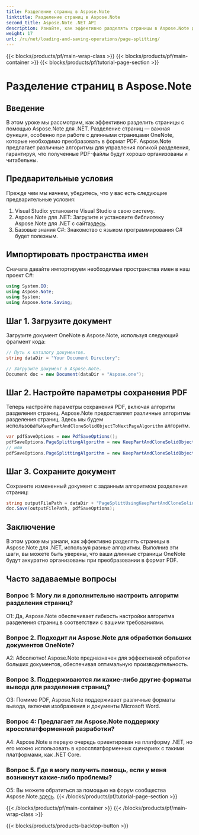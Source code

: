 ```yaml
---
title: Разделение страниц в Aspose.Note
linktitle: Разделение страниц в Aspose.Note
second_title: Aspose.Note .NET API
description: Узнайте, как эффективно разделять страницы в Aspose.Note для .NET, используя разные алгоритмы. Обеспечьте аккуратную организацию документов OneNote в формате PDF.
weight: 17
url: /ru/net/loading-and-saving-operations/page-splitting/
---
```


{{< blocks/products/pf/main-wrap-class >}}
{{< blocks/products/pf/main-container >}}
{{< blocks/products/pf/tutorial-page-section >}}

# Разделение страниц в Aspose.Note

## Введение

В этом уроке мы рассмотрим, как эффективно разделить страницы с помощью Aspose.Note для .NET. Разделение страниц — важная функция, особенно при работе с длинными страницами OneNote, которые необходимо преобразовать в формат PDF. Aspose.Note предлагает различные алгоритмы для управления логикой разделения, гарантируя, что полученные PDF-файлы будут хорошо организованы и читабельны.

## Предварительные условия

Прежде чем мы начнем, убедитесь, что у вас есть следующие предварительные условия:

1. Visual Studio: установите Visual Studio в свою систему.
2.  Aspose.Note для .NET: Загрузите и установите библиотеку Aspose.Note для .NET с сайта[здесь](https://releases.aspose.com/note/net/).
3. Базовые знания C#: Знакомство с языком программирования C# будет полезным.

## Импортировать пространства имен

Сначала давайте импортируем необходимые пространства имен в наш проект C#:

```csharp
using System.IO;
using Aspose.Note;
using System;
using Aspose.Note.Saving;
```

## Шаг 1. Загрузите документ

Загрузите документ OneNote в Aspose.Note, используя следующий фрагмент кода:

```csharp
// Путь к каталогу документов.
string dataDir = "Your Document Directory";

// Загрузите документ в Aspose.Note.
Document doc = new Document(dataDir + "Aspose.one");
```

## Шаг 2. Настройте параметры сохранения PDF

 Теперь настройте параметры сохранения PDF, включая алгоритм разделения страниц. Aspose.Note предоставляет различные алгоритмы разделения страниц. Здесь мы будем использовать`KeepPartAndCloneSolidObjectToNextPageAlgorithm` алгоритм.

```csharp
var pdfSaveOptions = new PdfSaveOptions();
pdfSaveOptions.PageSplittingAlgorithm = new KeepPartAndCloneSolidObjectToNextPageAlgorithm(100);
// или
pdfSaveOptions.PageSplittingAlgorithm = new KeepPartAndCloneSolidObjectToNextPageAlgorithm(400);
```

## Шаг 3. Сохраните документ

Сохраните измененный документ с заданным алгоритмом разделения страниц:

```csharp
string outputFilePath = dataDir + "PageSplittUsingKeepPartAndCloneSolidObjectToNextPageAlgorithm_out.pdf";
doc.Save(outputFilePath, pdfSaveOptions);
```

## Заключение

В этом уроке мы узнали, как эффективно разделять страницы в Aspose.Note для .NET, используя разные алгоритмы. Выполнив эти шаги, вы можете быть уверены, что ваши длинные страницы OneNote будут аккуратно организованы при преобразовании в формат PDF.

## Часто задаваемые вопросы

### Вопрос 1: Могу ли я дополнительно настроить алгоритм разделения страниц?

О1: Да, Aspose.Note обеспечивает гибкость настройки алгоритма разделения страниц в соответствии с вашими требованиями.

### Вопрос 2. Подходит ли Aspose.Note для обработки больших документов OneNote?

А2: Абсолютно! Aspose.Note предназначен для эффективной обработки больших документов, обеспечивая оптимальную производительность.

### Вопрос 3. Поддерживаются ли какие-либо другие форматы вывода для разделения страниц?

О3: Помимо PDF, Aspose.Note поддерживает различные форматы вывода, включая изображения и документы Microsoft Word.

### Вопрос 4: Предлагает ли Aspose.Note поддержку кроссплатформенной разработки?

A4: Aspose.Note в первую очередь ориентирован на платформу .NET, но его можно использовать в кроссплатформенных сценариях с такими платформами, как .NET Core.

### Вопрос 5. Где я могу получить помощь, если у меня возникнут какие-либо проблемы?

 О5: Вы можете обратиться за помощью на форум сообщества Aspose.Note.[здесь](https://forum.aspose.com/c/note/28).
{{< /blocks/products/pf/tutorial-page-section >}}

{{< /blocks/products/pf/main-container >}}
{{< /blocks/products/pf/main-wrap-class >}}

{{< blocks/products/products-backtop-button >}}
